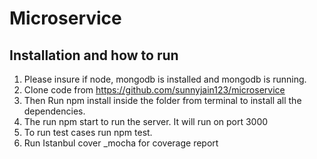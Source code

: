 # Microservice

## Installation and how to run

1. Please insure if node, mongodb is installed and mongodb is running.
2. Clone code from https://github.com/sunnyjain123/microservice
3. Then Run npm install inside the folder from terminal to install all the dependencies.
4. The run npm start to run the server. It will run on port 3000
5. To run test cases run npm test.
6. Run Istanbul cover _mocha for coverage report
